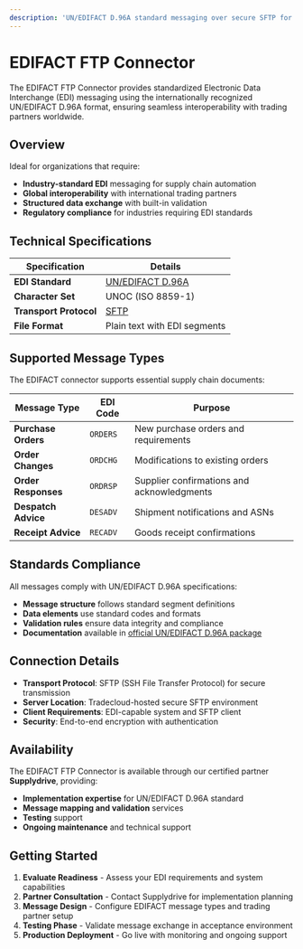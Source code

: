 ```yaml
---
description: 'UN/EDIFACT D.96A standard messaging over secure SFTP for supply chain integration'
---
```


# EDIFACT FTP Connector

The EDIFACT FTP Connector provides standardized Electronic Data Interchange (EDI) messaging using the internationally recognized UN/EDIFACT D.96A format, ensuring seamless interoperability with trading partners worldwide.

## Overview

Ideal for organizations that require:

- **Industry-standard EDI** messaging for supply chain automation
- **Global interoperability** with international trading partners
- **Structured data exchange** with built-in validation
- **Regulatory compliance** for industries requiring EDI standards

## Technical Specifications

| Specification | Details |
|---------------|---------|
| **EDI Standard** | [UN/EDIFACT D.96A](https://unece.org/DAM/trade/untdid/d96a/d96a.zip) |
| **Character Set** | UNOC (ISO 8859-1) |
| **Transport Protocol** | [SFTP](https://datatracker.ietf.org/doc/html/draft-ietf-secsh-filexfer-13) |
| **File Format** | Plain text with EDI segments |

## Supported Message Types

The EDIFACT connector supports essential supply chain documents:

| Message Type | EDI Code | Purpose |
|--------------|----------|---------|
| **Purchase Orders** | `ORDERS` | New purchase orders and requirements |
| **Order Changes** | `ORDCHG` | Modifications to existing orders |
| **Order Responses** | `ORDRSP` | Supplier confirmations and acknowledgments |
| **Despatch Advice** | `DESADV` | Shipment notifications and ASNs |
| **Receipt Advice** | `RECADV` | Goods receipt confirmations |

## Standards Compliance

All messages comply with UN/EDIFACT D.96A specifications:

- **Message structure** follows standard segment definitions
- **Data elements** use standard codes and formats  
- **Validation rules** ensure data integrity and compliance
- **Documentation** available in [official UN/EDIFACT D.96A package](https://unece.org/DAM/trade/untdid/d96a/d96a.zip)

## Connection Details

- **Transport Protocol**: SFTP (SSH File Transfer Protocol) for secure transmission
- **Server Location**: Tradecloud-hosted secure SFTP environment
- **Client Requirements**: EDI-capable system and SFTP client
- **Security**: End-to-end encryption with authentication

## Availability

The EDIFACT FTP Connector is available through our certified partner **Supplydrive**, providing:

- **Implementation expertise** for UN/EDIFACT D.96A standard
- **Message mapping and validation** services
- **Testing** support
- **Ongoing maintenance** and technical support

## Getting Started

1. **Evaluate Readiness** - Assess your EDI requirements and system capabilities
2. **Partner Consultation** - Contact Supplydrive for implementation planning
3. **Message Design** - Configure EDIFACT message types and trading partner setup
4. **Testing Phase** - Validate message exchange in acceptance environment  
5. **Production Deployment** - Go live with monitoring and ongoing support
